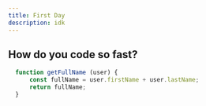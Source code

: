 ```yaml
---
title: First Day
description: idk
---
```


## How do you code so fast?

``` javascript
  function getFullName (user) {
      const fullName = user.firstName + user.lastName;
      return fullName;
  }
```